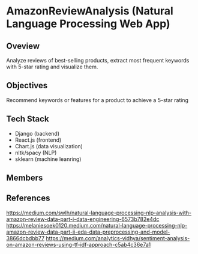 # AmazonReviewAnalysis (Natural Language Processing Web App)


Oveview
---
Analyze reviews of best-selling products, extract most frequent keywords with 5-star rating and visualize them.


Objectives
---
Recommend keywords or features for a product to achieve a 5-star rating


Tech Stack
---
- Django (backend)
- React.js (frontend)
- Chart.js (data visualization)
- nltk/spacy (NLP)
- sklearn (machine leanring)


Members
---



References
---
https://medium.com/swlh/natural-language-processing-nlp-analysis-with-amazon-review-data-part-i-data-engineering-6573b782e4dc
https://melaniesoek0120.medium.com/natural-language-processing-nlp-amazon-review-data-part-ii-eda-data-preprocessing-and-model-3866dcbdbb77
https://medium.com/analytics-vidhya/sentiment-analysis-on-amazon-reviews-using-tf-idf-approach-c5ab4c36e7a1

